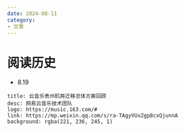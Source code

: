 ```yaml
---
date: 2024-08-11
category: 
- 文章
---
```


# 阅读历史

<!-- more -->

- 8.19

```component VPCard
title: 云音乐贵州机房迁移总体方案回顾
desc: 网易云音乐技术团队
logo: https://music.163.com/#
link: https://mp.weixin.qq.com/s/ra-TAgyVUxZgp8cxQjunnA
background: rgba(221, 236, 245, 1)
```

